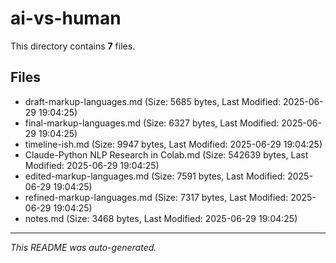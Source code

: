 # ai-vs-human

This directory contains **7** files.

## Files

- draft-markup-languages.md (Size: 5685 bytes, Last Modified: 2025-06-29 19:04:25)
- final-markup-languages.md (Size: 6327 bytes, Last Modified: 2025-06-29 19:04:25)
- timeline-ish.md (Size: 9947 bytes, Last Modified: 2025-06-29 19:04:25)
- Claude-Python NLP Research in Colab.md (Size: 542639 bytes, Last Modified: 2025-06-29 19:04:25)
- edited-markup-languages.md (Size: 7591 bytes, Last Modified: 2025-06-29 19:04:25)
- refined-markup-languages.md (Size: 7317 bytes, Last Modified: 2025-06-29 19:04:25)
- notes.md (Size: 3468 bytes, Last Modified: 2025-06-29 19:04:25)

---
*This README was auto-generated.*
